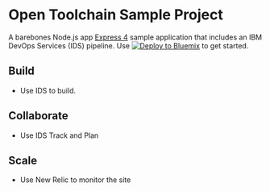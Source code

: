 # Open Toolchain Sample Project

A barebones Node.js app [Express 4](http://expressjs.com/) sample application
that includes an IBM DevOps Services (IDS) pipeline.
Use [![Deploy to Bluemix](https://bluemix.net/deploy/button.png)](https://bluemix.net/deploy?repository=https://github.com/mckaymic/DeployTest.git) to get started.

## Build

- Use IDS to build.


## Collaborate

- Use IDS Track and Plan

## Scale

- Use New Relic to monitor the site

